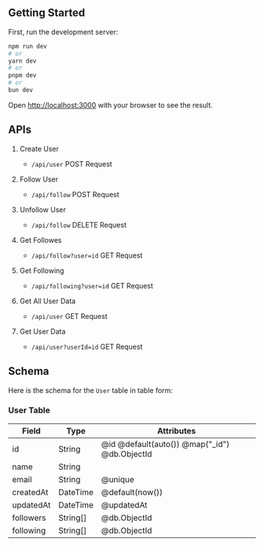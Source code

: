 ## Getting Started

First, run the development server:

```bash
npm run dev
# or
yarn dev
# or
pnpm dev
# or
bun dev
```

Open [http://localhost:3000](http://localhost:3000) with your browser to see the result.


## APIs
1. Create User 
    - `/api/user` POST Request 

2. Follow User
    - `/api/follow` POST Request

3. Unfollow User
    - `/api/follow` DELETE Request

4. Get Followes
    - `/api/follow?user=id` GET Request

5. Get Following
    - `/api/following?user=id` GET Request

6. Get All User Data
    - `/api/user` GET Request

7. Get User Data
    - `/api/user?userId=id` GET Request


## Schema 
Here is the schema for the `User` table in table form:

### User Table

| Field      | Type     | Attributes                                |
|------------|----------|-------------------------------------------|
| id         | String   | @id @default(auto()) @map("_id") @db.ObjectId |
| name       | String   |                                           |
| email      | String   | @unique                                   |
| createdAt  | DateTime | @default(now())                           |
| updatedAt  | DateTime | @updatedAt                                |
| followers  | String[] | @db.ObjectId                              |
| following  | String[] | @db.ObjectId                              |